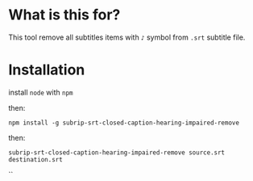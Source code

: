 # What is this for?

This tool remove all subtitles items with `♪` symbol from `.srt` subtitle file. 

# Installation

install `node` with `npm`

then:

`npm install -g subrip-srt-closed-caption-hearing-impaired-remove`

then:

`subrip-srt-closed-caption-hearing-impaired-remove source.srt destination.srt`

``

